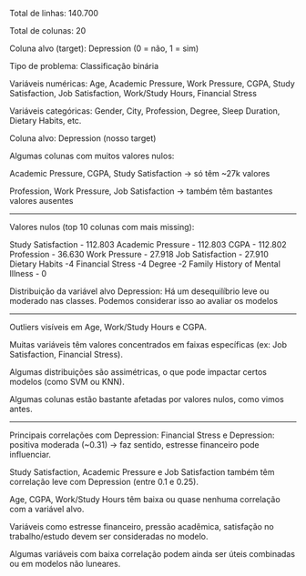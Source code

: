Total de linhas: 140.700

Total de colunas: 20

Coluna alvo (target): Depression (0 = não, 1 = sim)

Tipo de problema: Classificação binária

Variáveis numéricas: Age, Academic Pressure, Work Pressure, CGPA, Study Satisfaction, Job Satisfaction, Work/Study Hours, Financial Stress

Variáveis categóricas: Gender, City, Profession, Degree, Sleep Duration, Dietary Habits, etc.

Coluna alvo: Depression (nosso target)

Algumas colunas com muitos valores nulos:

Academic Pressure, CGPA, Study Satisfaction → só têm ~27k valores

Profession, Work Pressure, Job Satisfaction → também têm bastantes valores ausentes

--- 

Valores nulos (top 10 colunas com mais missing):

Study Satisfaction - 112.803
Academic Pressure - 112.803
CGPA - 112.802
Profession - 36.630
Work Pressure - 27.918
Job Satisfaction - 27.910
Dietary Habits -4
Financial Stress -4
Degree -2
Family History of Mental Illness - 0

Distribuição da variável alvo Depression:
Há um desequilíbrio leve ou moderado nas classes. Podemos considerar isso ao avaliar os modelos

---

Outliers visíveis em Age, Work/Study Hours e CGPA.

Muitas variáveis têm valores concentrados em faixas específicas (ex: Job Satisfaction, Financial Stress).

Algumas distribuições são assimétricas, o que pode impactar certos modelos (como SVM ou KNN).

Algumas colunas estão bastante afetadas por valores nulos, como vimos antes.

---

Principais correlações com Depression:
Financial Stress e Depression: positiva moderada (~0.31) → faz sentido, estresse financeiro pode influenciar.

Study Satisfaction, Academic Pressure e Job Satisfaction também têm correlação leve com Depression (entre 0.1 e 0.25).

Age, CGPA, Work/Study Hours têm baixa ou quase nenhuma correlação com a variável alvo.

Variáveis como estresse financeiro, pressão acadêmica, satisfação no trabalho/estudo devem ser consideradas no modelo.

Algumas variáveis com baixa correlação podem ainda ser úteis combinadas ou em modelos não luneares.